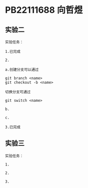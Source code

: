 # PB22111688 向哲煜

## 实验二

    实验任务：

    1.已完成

    2.

    a.创建分支可以通过

```git
git branch <name>
git checkout -b <name> 
```

    切换分支可通过

```git
git switch <name>
```

    b.

    c.

    3.已完成

## 实验三

    实验任务：

    1.

    2.

    3.
